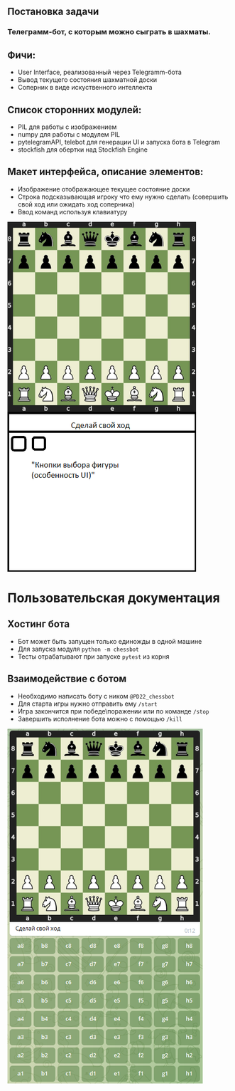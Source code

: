 ## Постановка задачи

### Телеграмм-бот, с которым можно сыграть в шахматы. 

## Фичи:

- User Interface, реализованный через Telegramm-бота <br>
- Вывод текущего состояния шахматной доски <br>
- Соперник в виде искуственного интеллекта <br>

## Список сторонних модулей:

- PIL для работы с изображением <br>
- numpy для работы с модулем PIL <br>
- pytelegramAPI, telebot для генерации UI и запуска бота в Telegram <br>
- stockfish для обертки над Stockfish Engine <br>

## Макет интерфейса, описание элементов:
- Изображение отображающее текущее состояние доски
- Строка подсказывающая игроку что ему нужно сделать (совершить свой ход или ожидать ход соперника)
- Ввод команд используя клавиатуру

![макет игры](images/prototype.png)

# Пользовательская документация

## Хостинг бота
- Бот может быть запущен только единожды в одной машине
- Для запуска модуля `python -m chessbot`
- Тесты отрабатывают при запуске `pytest` из корня

## Взаимодействие с ботом
- Необходимо написать боту с ником `@PD22_chessbot`
- Для старта игры нужно отправить ему `/start`
- Игра закончится при победе\поражении или по команде `/stop`
- Завершить исполнение бота можно с помощью `/kill`

![вид игры](images/game.png)

